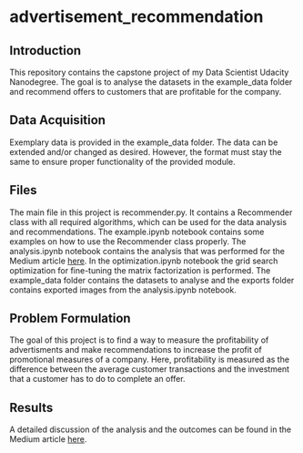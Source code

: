 # advertisement_recommendation

## Introduction
This repository contains the capstone project of my Data Scientist Udacity Nanodegree. The goal is to analyse the datasets in 
the example_data folder and recommend offers to customers that are profitable for the company. 

## Data Acquisition
Exemplary data is provided in the example_data folder. The data can be extended and/or changed as desired. 
However, the format must stay the same to ensure proper functionality of the provided module.

## Files
The main file in this project is recommender.py. It contains a Recommender class with all required algorithms, 
which can be used for the data analysis and recommendations. The example.ipynb notebook contains some examples
on how to use the Recommender class properly. The analysis.ipynb notebook contains the analysis that was performed 
for the Medium article [here](https://medium.com/@edizherkert/optimizing-the-profitability-of-customer-advertisements-b652c1e56bdb). In the optimization.ipynb notebook the grid search optimization for fine-tuning the matrix factorization is performed.
The example_data folder contains the datasets to analyse and the exports folder contains exported images from the analysis.ipynb notebook.

## Problem Formulation
The goal of this project is to find a way to measure the profitability of advertisments and make recommendations to increase
the profit of promotional measures of a company. Here, profitability is measured as the difference between the average customer transactions
and the investment that a customer has to do to complete an offer.

## Results
A detailed discussion of the analysis and the outcomes can be found in the Medium article 
[here](https://medium.com/@edizherkert/optimizing-the-profitability-of-customer-advertisements-b652c1e56bdb).
